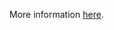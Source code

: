 More information [here](https://docs.bridgecrew.io/docs/ensure-that-securitydefinitions-is-defined-and-not-empty).
